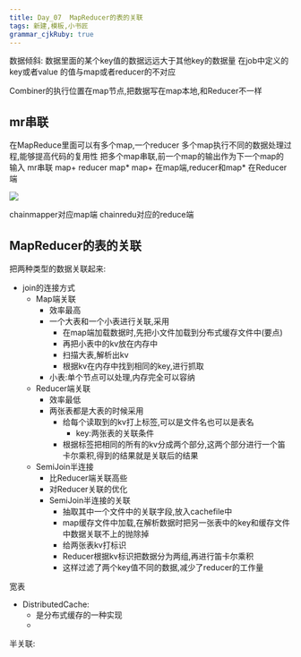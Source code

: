 ```yaml
---
title: Day_07  MapReducer的表的关联
tags: 新建,模板,小书匠
grammar_cjkRuby: true
---
```



数据倾斜:
数据里面的某个key值的数据远远大于其他key的数据量
在job中定义的key或者value 的值与map或者reducer的不对应

Combiner的执行位置在map节点,把数据写在map本地,和Reducer不一样

## mr串联
在MapReduce里面可以有多个map,一个reducer
多个map执行不同的数据处理过程,能够提高代码的复用性
把多个map串联,前一个map的输出作为下一个map的输入
mr串联 map+ reducer map\* 
map+ 在map端,reducer和map\* 在Reducer端

![][2]

chainmapper对应map端
chainredu对应的reduce端

## MapReducer的表的关联
把两种类型的数据关联起来:
- join的连接方式
	- Map端关联
		- 效率最高
		- 一个大表和一个小表进行关联,采用
			- 在map端加载数据时,先把小文件加载到分布式缓存文件中(要点)
			- 再把小表中的kv放在内存中
			- 扫描大表,解析出kv
			- 根据kv在内存中找到相同的key,进行抓取
		- 小表:单个节点可以处理,内存完全可以容纳
	- Reducer端关联
		- 效率最低
		- 两张表都是大表的时候采用
			- 给每个读取到的kv打上标签,可以是文件名也可以是表名
				- key:两张表的关联条件
			- 根据标签把相同的所有的kv分成两个部分,这两个部分进行一个笛卡尔乘积,得到的结果就是关联后的结果
	- SemiJoin半连接
		- 比Reducer端关联高些
		- 对Reducer关联的优化
		- SemiJoin半连接的关联
			- 抽取其中一个文件中的关联字段,放入cachefile中
			- map缓存文件中加载,在解析数据时把另一张表中的key和缓存文件中数据关联不上的抛除掉
			- 给两张表kv打标识
			- Reducer根据kv标识把数据分为两组,再进行笛卡尔乘积
			- 这样过滤了两个key值不同的数据,减少了reducer的工作量

宽表

- DistributedCache:
	- 是分布式缓存的一种实现
	- 

半关联:



  [2]: https://www.github.com/wxdsunny/images/raw/master/1508210695843.jpg